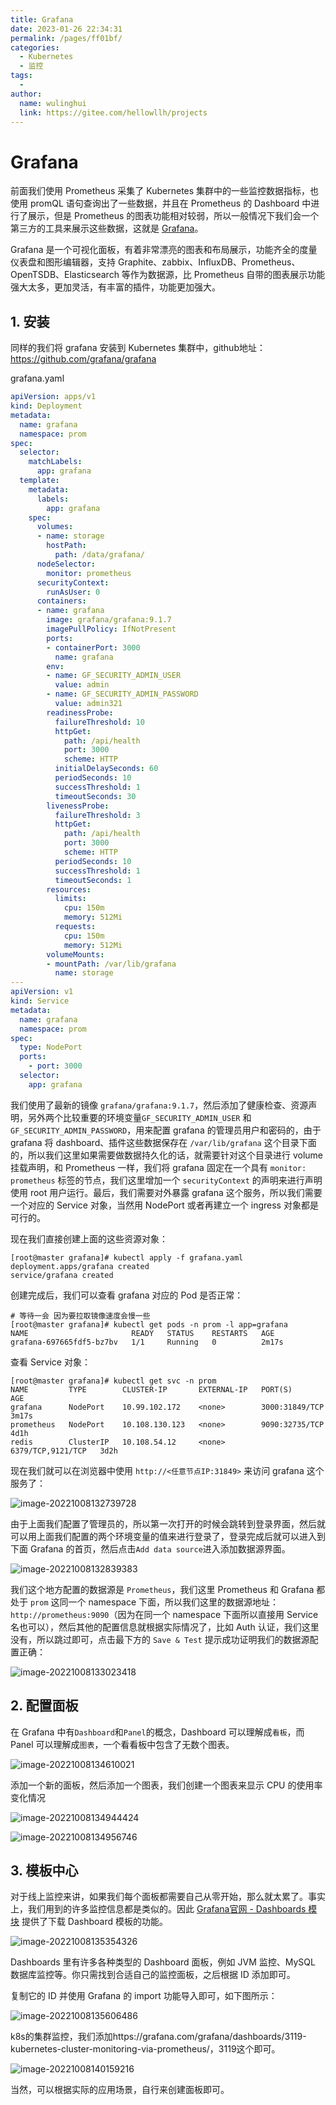 ```yaml
---
title: Grafana
date: 2023-01-26 22:34:31
permalink: /pages/ff01bf/
categories:
  - Kubernetes
  - 监控
tags:
  - 
author: 
  name: wulinghui
  link: https://gitee.com/hellowllh/projects
---
```

# Grafana

前面我们使用 Prometheus 采集了 Kubernetes 集群中的一些监控数据指标，也使用 promQL 语句查询出了一些数据，并且在 Prometheus 的 Dashboard 中进行了展示，但是 Prometheus 的图表功能相对较弱，所以一般情况下我们会一个第三方的工具来展示这些数据，这就是 [Grafana](http://grafana.com/)。

Grafana 是一个可视化面板，有着非常漂亮的图表和布局展示，功能齐全的度量仪表盘和图形编辑器，支持 Graphite、zabbix、InfluxDB、Prometheus、OpenTSDB、Elasticsearch 等作为数据源，比 Prometheus 自带的图表展示功能强大太多，更加灵活，有丰富的插件，功能更加强大。

## 1. 安装

同样的我们将 grafana 安装到 Kubernetes 集群中，github地址：https://github.com/grafana/grafana

grafana.yaml

```yaml
apiVersion: apps/v1
kind: Deployment
metadata:
  name: grafana
  namespace: prom
spec:
  selector:
    matchLabels:
      app: grafana
  template:
    metadata:
      labels:
        app: grafana
    spec:
      volumes:
      - name: storage
        hostPath:
          path: /data/grafana/
      nodeSelector:
        monitor: prometheus
      securityContext:
        runAsUser: 0
      containers:
      - name: grafana
        image: grafana/grafana:9.1.7
        imagePullPolicy: IfNotPresent
        ports:
        - containerPort: 3000
          name: grafana
        env:
        - name: GF_SECURITY_ADMIN_USER
          value: admin
        - name: GF_SECURITY_ADMIN_PASSWORD
          value: admin321
        readinessProbe:
          failureThreshold: 10
          httpGet:
            path: /api/health
            port: 3000
            scheme: HTTP
          initialDelaySeconds: 60
          periodSeconds: 10
          successThreshold: 1
          timeoutSeconds: 30
        livenessProbe:
          failureThreshold: 3
          httpGet:
            path: /api/health
            port: 3000
            scheme: HTTP
          periodSeconds: 10
          successThreshold: 1
          timeoutSeconds: 1
        resources:
          limits:
            cpu: 150m
            memory: 512Mi
          requests:
            cpu: 150m
            memory: 512Mi
        volumeMounts:
        - mountPath: /var/lib/grafana
          name: storage
---
apiVersion: v1
kind: Service
metadata:
  name: grafana
  namespace: prom
spec:
  type: NodePort
  ports:
    - port: 3000
  selector:
    app: grafana
```



我们使用了最新的镜像 `grafana/grafana:9.1.7`，然后添加了健康检查、资源声明，另外两个比较重要的环境变量`GF_SECURITY_ADMIN_USER` 和 `GF_SECURITY_ADMIN_PASSWORD`，用来配置 grafana 的管理员用户和密码的，由于 grafana 将 dashboard、插件这些数据保存在 `/var/lib/grafana` 这个目录下面的，所以我们这里如果需要做数据持久化的话，就需要针对这个目录进行 volume 挂载声明，和 Prometheus 一样，我们将 grafana 固定在一个具有 `monitor: prometheus` 标签的节点，我们这里增加一个 `securityContext` 的声明来进行声明使用 root 用户运行。最后，我们需要对外暴露 grafana 这个服务，所以我们需要一个对应的 Service 对象，当然用 NodePort 或者再建立一个 ingress 对象都是可行的。

现在我们直接创建上面的这些资源对象：

```shell
[root@master grafana]# kubectl apply -f grafana.yaml
deployment.apps/grafana created
service/grafana created
```



创建完成后，我们可以查看 grafana 对应的 Pod 是否正常：

```shell
# 等待一会 因为要拉取镜像速度会慢一些
[root@master grafana]# kubectl get pods -n prom -l app=grafana         
NAME                       READY   STATUS    RESTARTS   AGE
grafana-697665fdf5-bz7bv   1/1     Running   0          2m17s
```

查看 Service 对象：

```shell
[root@master grafana]# kubectl get svc -n prom
NAME         TYPE        CLUSTER-IP       EXTERNAL-IP   PORT(S)             AGE
grafana      NodePort    10.99.102.172    <none>        3000:31849/TCP      3m17s
prometheus   NodePort    10.108.130.123   <none>        9090:32735/TCP      4d1h
redis        ClusterIP   10.108.54.12     <none>        6379/TCP,9121/TCP   3d2h
```



现在我们就可以在浏览器中使用 `http://<任意节点IP:31849>` 来访问 grafana 这个服务了：

![image-20221008132739728](img/image-20221008132739728.png)



由于上面我们配置了管理员的，所以第一次打开的时候会跳转到登录界面，然后就可以用上面我们配置的两个环境变量的值来进行登录了，登录完成后就可以进入到下面 Grafana 的首页，然后点击`Add data source`进入添加数据源界面。

![image-20221008132839383](img/image-20221008132839383.png)

我们这个地方配置的数据源是 `Prometheus`，我们这里 Prometheus 和 Grafana 都处于 `prom` 这同一个 namespace 下面，所以我们这里的数据源地址：`http://prometheus:9090`（因为在同一个 namespace 下面所以直接用 Service 名也可以），然后其他的配置信息就根据实际情况了，比如 Auth 认证，我们这里没有，所以跳过即可，点击最下方的 `Save & Test` 提示成功证明我们的数据源配置正确：

![image-20221008133023418](img/image-20221008133023418.png)

## 2. 配置面板

在 Grafana 中有`Dashboard`和`Panel`的概念，Dashboard 可以理解成`看板`，而 Panel 可以理解成`图表`，一个看看板中包含了无数个图表。

![image-20221008134610021](img/image-20221008134610021.png)

添加一个新的面板，然后添加一个图表，我们创建一个图表来显示 CPU 的使用率变化情况

![image-20221008134944424](img/image-20221008134944424.png)

![image-20221008134956746](img/image-20221008134956746.png)

## 3. 模板中心

对于线上监控来讲，如果我们每个面板都需要自己从零开始，那么就太累了。事实上，我们用到的许多监控信息都是类似的。因此 [Grafana官网 - Dashboards 模块](https://grafana.com/grafana/dashboards) 提供了下载 Dashboard 模板的功能。

![image-20221008135354326](img/image-20221008135354326.png)

Dashboards 里有许多各种类型的 Dashboard 面板，例如 JVM 监控、MySQL 数据库监控等。你只需找到合适自己的监控面板，之后根据 ID 添加即可。

复制它的 ID 并使用 Grafana 的 import 功能导入即可，如下图所示：

![image-20221008135606486](img/image-20221008135606486.png)

k8s的集群监控，我们添加https://grafana.com/grafana/dashboards/3119-kubernetes-cluster-monitoring-via-prometheus/，3119这个即可。

![image-20221008140159216](img/image-20221008140159216.png)

当然，可以根据实际的应用场景，自行来创建面板即可。